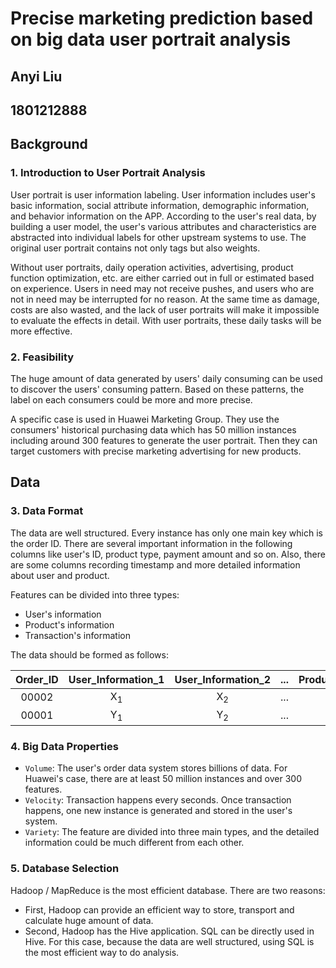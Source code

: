 # Precise marketing prediction based on big data user portrait analysis

## Anyi Liu 
## 1801212888

## Background

### 1. Introduction to User Portrait Analysis

User portrait is user information labeling. User information includes user's basic information, social attribute information, demographic information, and behavior information on the APP. According to the user's real data, by building a user model, the user's various attributes and characteristics are abstracted into individual labels for other upstream systems to use. The original user portrait contains not only tags but also weights.

Without user portraits, daily operation activities, advertising, product function optimization, etc. are either carried out in full or estimated based on experience. Users in need may not receive pushes, and users who are not in need may be interrupted for no reason. At the same time as damage, costs are also wasted, and the lack of user portraits will make it impossible to evaluate the effects in detail. With user portraits, these daily tasks will be more effective.

### 2. Feasibility

The huge amount of data generated by users' daily consuming can be used to discover the users' consuming pattern. Based on these patterns, the label on each consumers could be more and more precise.

A specific case is used in Huawei Marketing Group. They use the consumers' historical purchasing data which has 50 million instances including around 300 features to generate the user portrait. Then they can target customers with precise marketing advertising for new products.

## Data

### 3. Data Format

The data are well structured. Every instance has only one main key which is the order ID. There are several important information in the following columns like user's ID, product type, payment amount and so on. Also, there are some columns recording timestamp and more detailed information about user and product. 

Features can be divided into three types:

- User's information
- Product's information
- Transaction's information

The data should be formed as follows:

| Order_ID  | User_Information_1     |  User_Information_2     | ...  | Product_Information_1      | ...| Transaction_Information_1 | ...| Transaction_Information_N |
| :----------------: |:-------------:| :------------:| :---:| :------------:| :---: | :---: | :---:| :---:|
| 00002                  | X<sub>1</sub> | X<sub>2</sub> | ...  | A<sub>1</sub> | ... | C<sub>1</sub> | ... | C<sub>N</sub> |
| 00001                  | Y<sub>1</sub> | Y<sub>2</sub> | ...  | B<sub>1</sub> | ... | D<sub>1</sub> | ... | D<sub>N</sub> |

### 4. Big Data Properties

- `Volume`: The user's order data system stores billions of data. For Huawei's case, there are at least 50 million instances and over 300 features.
- `Velocity`: Transaction happens every seconds. Once transaction happens, one new instance is generated and stored in the user's system.
- `Variety`: The feature are divided into three main types, and the detailed information could be much different from each other. 

### 5. Database Selection

Hadoop / MapReduce is the most efficient database. There are two reasons:

- First, Hadoop can provide an efficient way to store, transport and calculate huge amount of data.
- Second, Hadoop has the Hive application. SQL can be directly used in Hive. For this case, because the data are well structured, using SQL is the most efficient way to do analysis.

